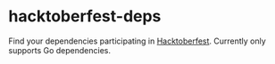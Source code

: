 # hacktoberfest-deps

Find your dependencies participating in [Hacktoberfest](https://hacktoberfest.digitalocean.com/).
Currently only supports Go dependencies.
